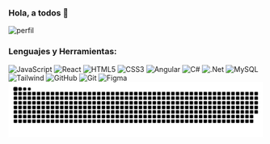 ### Hola, a todos 👋
![perfil](https://github.com/FReyesft/Freyesft/assets/97996503/d7dd6eff-9bdf-4b60-8f9a-6b4bda6d48f6)
### Lenguajes y Herramientas:
![JavaScript](https://img.shields.io/badge/javascript-%23323330.svg?style=for-the-badge&logo=javascript&logoColor=%23F7DF1E)
![React](https://img.shields.io/badge/react-%2320232a.svg?style=for-the-badge&logo=react&logoColor=%2361DAFB)
![HTML5](https://img.shields.io/badge/html5-%23E34F26.svg?style=for-the-badge&logo=html5&logoColor=white)
![CSS3](https://img.shields.io/badge/css3-%231572B6.svg?style=for-the-badge&logo=css3&logoColor=white)
![Angular](https://img.shields.io/badge/Angular-DD0031?style=for-the-badge&logo=angular&logoColor=white)
![C#](https://img.shields.io/badge/c%23-%23239120.svg?style=for-the-badge&logo=c-sharp&logoColor=white)
![.Net](https://img.shields.io/badge/.NET-5C2D91?style=for-the-badge&logo=.net&logoColor=white)
![MySQL](https://img.shields.io/badge/mysql-%2300f.svg?style=for-the-badge&logo=mysql&logoColor=white)
![Tailwind](https://img.shields.io/badge/Tailwind_CSS-38B2AC?style=for-the-badge&logo=tailwind-css&logoColor=white)
![GitHub](https://img.shields.io/badge/GitHub-100000?style=for-the-badge&logo=github&logoColor=white)
![Git](https://img.shields.io/badge/GIT-E44C30?style=for-the-badge&logo=git&logoColor=white)
![Figma](https://img.shields.io/badge/Figma-F24E1E?style=for-the-badge&logo=figma&logoColor=white)
<picture>
  <source media="(prefers-color-scheme: dark)" srcset="https://raw.githubusercontent.com/freyesft/freyesft/output/github-contribution-grid-snake-dark.svg">
  <source media="(prefers-color-scheme: dark)" srcset="https://raw.githubusercontent.com/freyesft/freyesft/output/github-contribution-grid-snake.svg">
  <img alt="github contribution grid snake animation" src="https://raw.githubusercontent.com/freyesft/freyesft/output/github-contribution-grid-snake.svg">
</picture>

